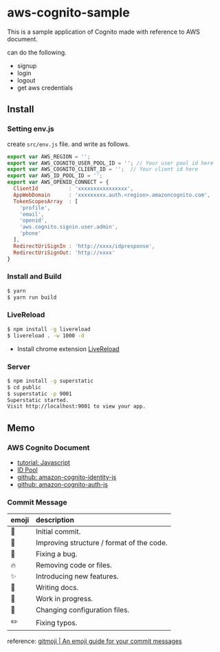 # aws-cognito-sample

This is a sample application of Cognito made with reference to AWS document.

can do the following.

* signup
* login
* logout
* get aws credentials

## Install

### Setting env.js

create `src/env.js` file. and write as follows. 

```js
export var AWS_REGION = '';
export var AWS_COGNITO_USER_POOL_ID = ''; // Your user pool id here
export var AWS_COGNITO_CLIENT_ID = '';  // Your client id here
export var AWS_ID_POOL_ID = '';
export var AWS_OPENID_CONNECT = {
  ClientId          : 'xxxxxxxxxxxxxxxx',
  AppWebDomain      : 'xxxxxxxxx.auth.<region>.amazoncognito.com',
  TokenScopesArray  : [
    'profile',
    'email',
    'openid',
    'aws.cognito.signin.user.admin',
    'phone'
  ],
  RedirectUriSignIn : 'http://xxxx/idpresponse',
  RedirectUriSignOut: 'http://xxxx'
}
```

### Install and Build

```sh
$ yarn
$ yarn run build
```

### LiveReload
```sh
$ npm install -g livereload
$ livereload . -w 1000 -d
```
- Install chrome extension [LiveReload](https://chrome.google.com/webstore/detail/livereload/jnihajbhpnppcggbcgedagnkighmdlei?utm_source=chrome-ntp-icon)

### Server
```sh
$ npm install -g superstatic
$ cd public
$ superstatic -p 9001
Superstatic started.
Visit http://localhost:9001 to view your app.
```

## Memo

### AWS Cognito Document
- [tutorial: Javascript](https://docs.aws.amazon.com/ja_jp/cognito/latest/developerguide/tutorial-integrating-user-pools-javascript.html)
- [ID Pool](https://docs.aws.amazon.com/ja_jp/cognito/latest/developerguide/identity-pools.html)
- [github: amazon-cognito-identity-js](https://github.com/aws-amplify/amplify-js/tree/master/packages/amazon-cognito-identity-js#usage)
- [github: amazon-cognito-auth-js](https://github.com/aws/amazon-cognito-auth-js#usage)


### Commit Message

| emoji    | description     |
| :------------- | :------------- |
| :tada:  | Initial commit. |
| :art:  | Improving structure / format of the code. |
| :bug: | Fixing a bug. |
| :fire: | Removing code or files. |
| :sparkles: | Introducing new features. |
| :memo: | Writing docs. |
| :construction: | Work in progress. |
| :wrench: | Changing configuration files. |
| :pencil2: | Fixing typos. |


reference:
[gitmoji | An emoji guide for your commit messages](https://gitmoji.carloscuesta.me/)